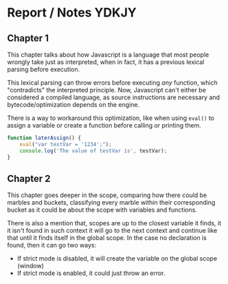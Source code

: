 # Report / Notes YDKJY

## Chapter 1

This chapter talks about how Javascript is a language that most people wrongly take just as interpreted, when in fact, it has a previous lexical parsing before execution.

This lexical parsing can throw errors before executing _any_ function, which "contradicts" the interpreted principle. Now, Javascript can't either be considered a compiled language, as source instructions are necessary and bytecode/optimization depends on the engine.

There is a way to workaround this optimization, like when using `eval()` to assign a variable or create a function before calling or printing them.

```javascript
function laterAssign() {
    eval("var testVar = '1234';");
    console.log('The value of testVar is', testVar);
}
```

## Chapter 2

This chapter goes deeper in the scope, comparing how there could be marbles and buckets, classifying every marble within their corresponding bucket as it could be about the scope with variables and functions.

There is also a mention that, scopes are up to the closest variable it finds, it it isn't found in such context it will go to the next context and continue like that until it finds itself in the global scope. In the case no declaration is found, then it can go two ways:

  * If strict mode is disabled, it will create the variable on the global scope (window)
  * If strict mode is enabled, it could just throw an error.

